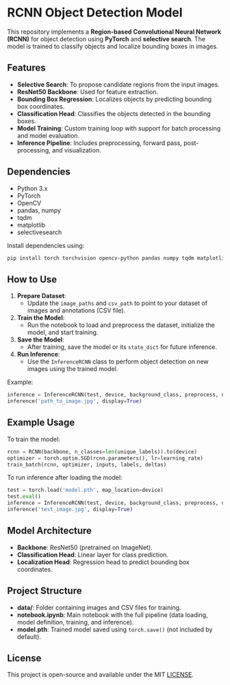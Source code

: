# RCNN Object Detection Model

This repository implements a **Region-based Convolutional Neural Network (RCNN)** for object detection using **PyTorch** and **selective search**. The model is trained to classify objects and localize bounding boxes in images.

## Features

- **Selective Search**: To propose candidate regions from the input images.
- **ResNet50 Backbone**: Used for feature extraction.
- **Bounding Box Regression**: Localizes objects by predicting bounding box coordinates.
- **Classification Head**: Classifies the objects detected in the bounding boxes.
- **Model Training**: Custom training loop with support for batch processing and model evaluation.
- **Inference Pipeline**: Includes preprocessing, forward pass, post-processing, and visualization.

## Dependencies

- Python 3.x
- PyTorch
- OpenCV
- pandas, numpy
- tqdm
- matplotlib
- selectivesearch

Install dependencies using:

```bash
pip install torch torchvision opencv-python pandas numpy tqdm matplotlib selectivesearch
```

## How to Use

1. **Prepare Dataset**:
   * Update the `image_paths` and `csv_path` to point to your dataset of images and annotations (CSV file).
2. **Train the Model**:
   * Run the notebook to load and preprocess the dataset, initialize the model, and start training.
3. **Save the Model**:
   * After training, save the model or its `state_dict` for future inference.
4. **Run Inference**:
   * Use the `InferenceRCNN` class to perform object detection on new images using the trained model.

Example:

```python
inference = InferenceRCNN(test, device, background_class, preprocess, nms, extract_candidates)
inference('path_to_image.jpg', display=True)
```

## Example Usage

To train the model:

```python
rcnn = RCNN(backbone, n_classes=len(unique_labels)).to(device)
optimizer = torch.optim.SGD(rcnn.parameters(), lr=learning_rate)
train_batch(rcnn, optimizer, inputs, labels, deltas)
```

To run inference after loading the model:

```python
test = torch.load('model.pth', map_location=device)
test.eval()
inference = InferenceRCNN(test, device, background_class, preprocess, nms, extract_candidates)
inference('test_image.jpg', display=True)
```

## Model Architecture

* **Backbone**: ResNet50 (pretrained on ImageNet).
* **Classification Head**: Linear layer for class prediction.
* **Localization Head**: Regression head to predict bounding box coordinates.

## Project Structure

* **data/**: Folder containing images and CSV files for training.
* **notebook.ipynb**: Main notebook with the full pipeline (data loading, model definition, training, and inference).
* **model.pth**: Trained model saved using `torch.save()` (not included by default).

## License

This project is open-source and available under the MIT [LICENSE](LICENSE).

